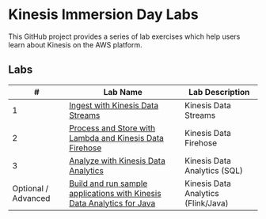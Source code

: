 # Kinesis Immersion Day Labs
This GitHub project provides a series of lab exercises which help users learn about Kinesis on the AWS platform.  



## Labs
|# |Lab Name |Lab Description |
|---- |---- | ----|
|1 |[Ingest with Kinesis Data Streams](Lab1streams/README.md) |Kinesis Data Streams |
|2 |[Process and Store with Lambda and Kinesis Data Firehose](Lab2firehose/README.md) |Kinesis Data Firehose |
|3 |[Analyze with Kinesis Data Analytics](Lab3analyticsSQL/README.md) |Kinesis Data Analytics (SQL) |
|Optional / Advanced |[Build and run sample applications with Kinesis Data Analytics for Java](Lab4flink/README.md) |Kinesis Data Analytics (Flink/Java) |